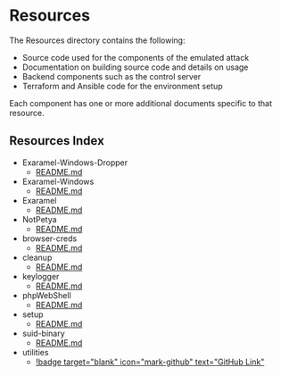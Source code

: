 # Resources

The Resources directory contains the following:

* Source code used for the components of the emulated attack
* Documentation on building source code and details on usage
* Backend components such as the control server
* Terraform and Ansible code for the environment setup

Each component has one or more additional documents specific to that resource.

## Resources Index

* Exaramel-Windows-Dropper
  - [README.md](Exaramel-Windows-Dropper/README.md)
* Exaramel-Windows
  - [README.md](Exaramel-Windows/README.md)
* Exaramel
  - [README.md](Exaramel/README.md)
* NotPetya
  - [README.md](NotPetya/README.md)
* browser-creds
  - [README.md](browser-creds/README.md)
* cleanup
  - [README.md](cleanup/README.md)
* keylogger
  - [README.md](keylogger/README.md)
* phpWebShell
  - [README.md](phpWebShell/README.md)
* setup
  - [README.md](setup/README.md)
* suid-binary
  - [README.md](suid-binary/README.md)
* utilities
  * [!badge target="blank" icon="mark-github" text="GitHub Link"](https://github.com/attackevals/ael/tree/49516eb0eb51c7b8f3c2851d612ea5c5467ff2bb/Enterprise/sandworm/Resources/utilities)
